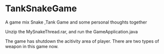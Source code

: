 # TankSnakeGame
A game mix Snake ,Tank Game and some personal thoughts together

Unzip the MySnakeThread.rar, and run the GameApplication.java

The game has shutdown the acitivity area of player.
There are two types of weapon in this game now.
